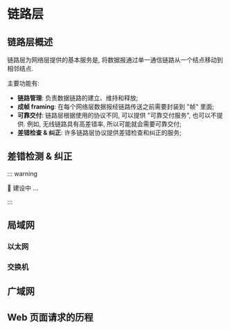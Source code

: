 # 链路层

## 链路层概述

链路层为网络层提供的基本服务是, 将数据报通过单一通信链路从一个结点移动到相邻结点.

主要功能有:

- **链路管理**: 负责数据链路的建立、维持和释放;
- **成帧 framing**: 在每个网络层数据报经链路传送之前需要封装到 "帧" 里面;
- **可靠交付**: 链路层根据使用的协议不同, 可以提供 "可靠交付服务", 也可以不提供. 例如, 无线链路具有高差错率, 所以可能就会需要可靠交付;
- **差错检查 & 纠正**: 许多链路层协议提供差错检查和纠正的服务;

## 差错检测 & 纠正

::: warning

🚧 建设中 ...

:::

## 局域网

### 以太网

### 交换机

## 广域网

## Web 页面请求的历程
